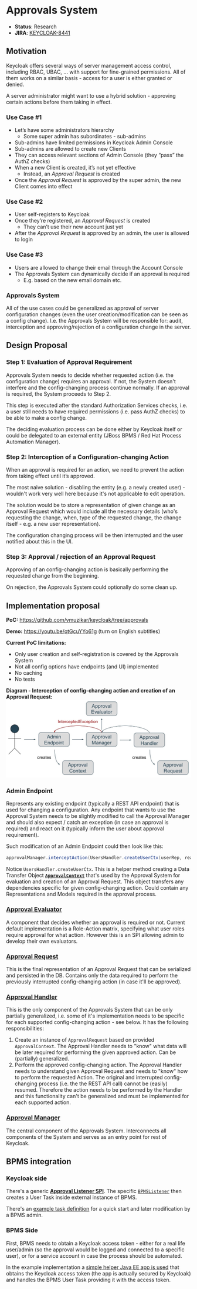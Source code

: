 # Approvals System

* **Status**: Research
* **JIRA**: [KEYCLOAK-8441](https://issues.jboss.org/browse/KEYCLOAK-8441)


## Motivation

Keycloak offers several ways of server management access control, including RBAC, UBAC, ... with support for fine-grained permissions. All of them works on a similar basis - access for a user is either granted or denied.

A server administrator might want to use a hybrid solution - approving certain actions before them taking in effect.

### Use Case #1

- Let’s have some administrators hierarchy
   - Some super admin has subordinates - sub-admins
- Sub-admins have limited permissions in Keycloak Admin Console
- Sub-admins are allowed to create new Clients
 - They can access relevant sections of Admin Console (they “pass” the AuthZ checks)
- When a new Client is created, it’s not yet effective
   - Instead, an *Approval Request* is created
- Once the *Approval Request* is approved by the super admin, the new Client comes into effect

### Use Case #2

- User self-registers to Keycloak
- Once they’re registered, an *Approval Request* is created
   - They can’t use their new account just yet
- After the *Approval Request* is approved by an admin, the user is allowed to login

### Use Case #3

- Users are allowed to change their email through the Account Console
- The Approvals System can dynamically decide if an approval is required
   - E.g. based on the new email domain etc.

### Approvals System

All of the use cases could be generalized as approval of server configuration changes (even the user creation/modification can be seen as a config change). I.e. the Approvals System will be responsible for: audit, interception and approving/rejection of a configuration change in the server.

## Design Proposal

### Step 1: Evaluation of Approval Requirement

Approvals System needs to decide whether requested action (i.e. the configuration change) requires an approval. If not, the System doesn't interfere and the config-changing process continue normally. If an approval is required, the System proceeds to Step 2.

This step is executed after the standard Authorization Services checks, i.e. a user still needs to have required permissions (i.e. pass AuthZ checks) to be able to make a config change.

The deciding evaluation process can be done either by Keycloak itself or could be delegated to an external entity (JBoss BPMS / Red Hat Process Automation Manager).

### Step 2: Interception of a Configuration-changing Action

When an approval is required for an action, we need to prevent the action from taking effect until it’s approved.

The most naive solution - disabling the entity (e.g. a newly created user) - wouldn't work very well here because it's not applicable to edit operation.

The solution would be to store a representation of given change as an Approval Request which would include all the necessary details (who's requesting the change, when, type of the requested change, the change itself - e.g. a new user representation).

The configuration changing process will be then interrupted and the user notified about this in the UI.

### Step 3: Approval / rejection of an Approval Request

Approving of an config-changing action is basically performing the requested change from the beginning.

On rejection, the Approvals System could optionally do some clean up.

## Implementation proposal

**PoC:** https://github.com/vmuzikar/keycloak/tree/approvals

**Demo:** https://youtu.be/qtGcuYYo61g (turn on English subtitles)

**Current PoC limitations:**
- Only user creation and self-registration is covered by the Approvals System
- Not all config options have endpoints (and UI) implemented
- No caching
- No tests

**Diagram - Interception of config-changing action and creation of an Approval Request:**
![Approvals System Diagram](img/approvals-system-diagram.jpg)

### Admin Endpoint

Represents any existing endpoint (typically a REST API endpoint) that is used for changing a configuration. Any endpoint that wants to use the Approval System needs to be slightly modified to call the Approval Manager and should also expect / catch an exception (in case an approval is required) and react on it (typically inform the user about approval requirement).

Such modification of an Admin Endpoint could then look like this:

```java
approvalManager.interceptAction(UsersHandler.createUserCtx(userRep, realmModel));
```

Notice `UsersHandler.createUserCtx`. This is a helper method creating a Data Transfer Object [**`ApprovalContext`**](https://github.com/vmuzikar/keycloak/blob/approvals/server-spi-private/src/main/java/org/keycloak/approvals/ApprovalContext.java) that's used by the Approval System for evaluation and creation of an Approval Request. This object transfers any dependencies specific for given config-changing action. Could contain any Representations and Models required in the approval process.

### [Approval Evaluator](https://github.com/vmuzikar/keycloak/blob/approvals/server-spi-private/src/main/java/org/keycloak/approvals/ApprovalEvaluator.java)

A component that decides whether an approval is required or not. Current default implementation is a Role-Action matrix, specifying what user roles require approval for what action. However this is an SPI allowing admin to develop their own evaluators.

### [Approval Request](https://github.com/vmuzikar/keycloak/blob/approvals/core/src/main/java/org/keycloak/representations/idm/ApprovalRequestRepresentation.java)

This is the final representation of an Approval Request that can be serialized and persisted in the DB. Contains only the data required to perform the previously interrupted config-changing action (in case it'll be approved).

### [Approval Handler](https://github.com/vmuzikar/keycloak/blob/approvals/server-spi-private/src/main/java/org/keycloak/approvals/ApprovalHandler.java)

This is the only component of the Approvals System that can be only partially generalized, i.e. some of it's implementation needs to be specific for each supported config-changing action - see below. It has the following responsibilities:
1. Create an instance of `ApprovalRequest` based on provided `ApprovalContext`. The Approval Handler needs to "know" what data will be later required for performing the given approved action. Can be (partially) generalized.
2. Perform the approved config-changing action. The Approval Handler needs to understand given Approval Request and needs to "know" how to perform the requested Action. The original and interrupted config-changing process (i.e. the the REST API call) cannot be (easily) resumed. Therefore the action needs to be performed by the Handler and this functionality can't be generalized and must be implemented for each supported action.

### [Approval Manager](https://github.com/vmuzikar/keycloak/blob/approvals/server-spi-private/src/main/java/org/keycloak/approvals/ApprovalManager.java)

The central component of the Approvals System. Interconnects all components of the System and serves as an entry point for rest of Keycloak.

## BPMS integration

### Keycloak side

There's a generic [**Approval Listener SPI**](https://github.com/vmuzikar/keycloak/blob/approvals/server-spi-private/src/main/java/org/keycloak/approvals/ApprovalListener.java). The specific [`BPMSListener`](https://github.com/vmuzikar/keycloak/blob/approvals/services/src/main/java/org/keycloak/approvals/listeners/BPMSListener.java) then creates a User Task inside external instance of BPMS.

There's an [example task definition](https://github.com/vmuzikar/bpms-appprovals-quickstart) for a quick start and later modification by a BPMS admin.

### BPMS Side

First, BPMS needs to obtain a Keycloak access token - either for a real life user/admin (so the approval would be logged and connected to a specific user), or for a service account in case the process should be automated.

In the example implementation a [simple helper Java EE app is used](https://github.com/vmuzikar/keycloak-quickstarts/tree/approvals/app-bpms-approvals) that obtains the Keycloak access token (the app is actually secured by Keycloak) and handles the BPMS User Task providing it with the access token.
